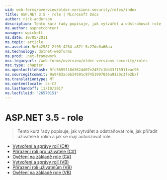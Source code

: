 ```yaml
---
uid: web-forms/overview/older-versions-security/roles/index
title: ASP.NET 3.5 - role | Microsoft Docs
author: rick-anderson
description: Tento kurz řady popisuje, jak vytvářet a odstraňovat role, jak přiřadit uživatele k rolím a jak se mají autorizovat role.
ms.author: aspnetcontent
manager: wpickett
ms.date: 10/05/2011
ms.topic: article
ms.assetid: 5e542987-2f95-4254-a87f-5c27dc0a66aa
ms.technology: dotnet-webforms
ms.prod: .net-framework
msc.legacyurl: /web-forms/overview/older-versions-security/roles
msc.type: chapter
ms.openlocfilehash: 9fc5695f18d3624d07e2457c1bb33f15911eac96
ms.sourcegitcommit: 9a9483aceb34591c97451997036a9120c3fe2baf
ms.translationtype: MT
ms.contentlocale: cs-CZ
ms.lasthandoff: 11/10/2017
ms.locfileid: "26570151"
---
```

<a name="aspnet-35---roles"></a>ASP.NET 3.5 - role
====================
> Tento kurz řady popisuje, jak vytvářet a odstraňovat role, jak přiřadit uživatele k rolím a jak se mají autorizovat role.


- [Vytvoření a správy rolí (C#)](creating-and-managing-roles-cs.md)
- [Přiřazení rolí pro uživatele (C#)](assigning-roles-to-users-cs.md)
- [Ověření na základě role (C#)](role-based-authorization-cs.md)
- [Vytvoření a správy rolí (VB)](creating-and-managing-roles-vb.md)
- [Přiřazení rolí uživatelům (VB)](assigning-roles-to-users-vb.md)
- [Ověření na základě role (VB)](role-based-authorization-vb.md)
